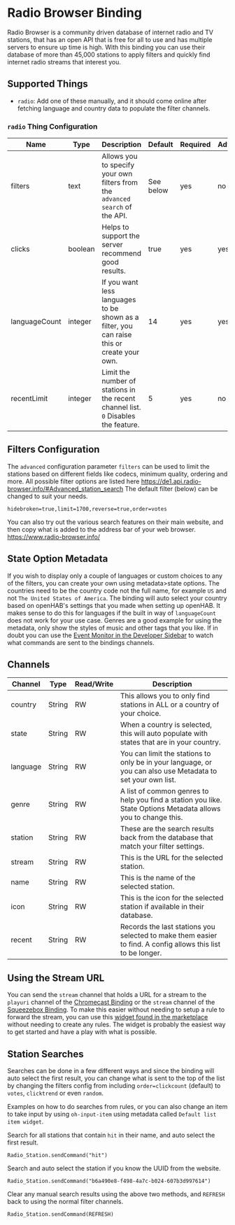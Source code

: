 # Radio Browser Binding

Radio Browser is a community driven database of internet radio and TV stations, that has an open API that is free for all to use and has multiple servers to ensure up time is high.
With this binding you can use their database of more than 45,000 stations to apply filters and quickly find internet radio streams that interest you.

## Supported Things

- `radio`: Add one of these manually, and it should come online after fetching language and country data to populate the filter channels.

### `radio` Thing Configuration

| Name          | Type    | Description                                                                                | Default  | Required | Advanced |
|---------------|---------|--------------------------------------------------------------------------------------------|----------|----------|----------|
| filters       | text    | Allows you to specify your own filters from the `advanced search` of the API.          | See below | yes     | no       |
| clicks        | boolean | Helps to support the server recommend good results.                                        | true     | yes      | yes      |
| languageCount | integer | If you want less languages to be shown as a filter, you can raise this or create your own. | 14       | yes      | yes      |
| recentLimit   | integer | Limit the number of stations in the recent channel list. `0` Disables the feature.        | 5        | yes      | no       |

## Filters Configuration

The `advanced` configuration parameter `filters` can be used to limit the stations based on different fields like codecs, minimum quality, ordering and more.
All possible filter options are listed here <https://de1.api.radio-browser.info/#Advanced_station_search>
The default filter (below) can be changed to suit your needs.

```text
hidebroken=true,limit=1700,reverse=true,order=votes
```

You can also try out the various search features on their main website, and then copy what is added to the address bar of your web browser.
<https://www.radio-browser.info/>

## State Option Metadata

If you wish to display only a couple of languages or custom choices to any of the filters, you can create your own using metadata>state options.
The countries need to be the country code not the full name, for example `US` and not `The United States of America`.
The binding will auto select your country based on openHAB's settings that you made when setting up openHAB.
It makes sense to do this for languages if the built in way of `languageCount` does not work for your use case.
Genres are a good example for using the metadata, only show the styles of music and other tags that you like.
If in doubt you can use the [Event Monitor in the Developer Sidebar](https://www.openhab.org/docs/tutorial/tips-and-tricks.html#event-monitor) to watch what commands are sent to the bindings channels. 

## Channels

| Channel   | Type   | Read/Write | Description                                                                                                 |
|-----------|--------|------------|-------------------------------------------------------------------------------------------------------------|
| country   | String | RW         | This allows you to only find stations in ALL or a country of your choice.                                   |
| state     | String | RW         | When a country is selected, this will auto populate with states that are in your country.                   |
| language  | String | RW         | You can limit the stations to only be in your language, or you can also use Metadata to set your own list.  |
| genre     | String | RW         | A list of common genres to help you find a station you like. State Options Metadata allows you to change this. |
| station   | String | RW         | These are the search results back from the database that match your filter settings.                        |
| stream    | String | RW         | This is the URL for the selected station.                                                                   |
| name      | String | RW         | This is the name of the selected station.                                                                   |
| icon      | String | RW         | This is the icon for the selected station if available in their database.                                   |
| recent    | String | RW         | Records the last stations you selected to make them easier to find. A config allows this list to be longer. |

## Using the Stream URL

You can send the `stream` channel that holds a URL for a stream to the `playuri` channel of the [Chromecast Binding](https://www.openhab.org/addons/bindings/chromecast/#channels) or the `stream` channel of the [Squeezebox Binding](https://www.openhab.org/addons/bindings/squeezebox/#player-channels).
To make this easier without needing to setup a rule to forward the stream, you can use this [widget found in the marketplace](https://community.openhab.org/t/radio-browser-basic-widget-for-finding-internet-radio-streams-with-the-ui/153783) without needing to create any rules.
The widget is probably the easiest way to get started and have a play with what is possible.

## Station Searches

Searches can be done in a few different ways and since the binding will auto select the first result, you can change what is sent to the top of the list by changing the filters config from including `order=clickcount` (default) to `votes`, `clicktrend` or even `random`.

Examples on how to do searches from rules, or you can also change an item to take input by using `oh-input-item` using metadata called `Default list item widget`.


Search for all stations that contain `hit` in their name, and auto select the first result.

```
Radio_Station.sendCommand("hit")
```

Search and auto select the station if you know the UUID from the website.

```
Radio_Station.sendCommand("b6a490e8-f498-4a7c-b024-607b3d997614")
```

Clear any manual search results using the above two methods, and `REFRESH` back to using the normal filter channels.

```
Radio_Station.sendCommand(REFRESH)
```
